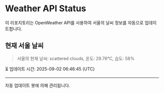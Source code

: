 
# Weather API Status

이 리포지토리는 OpenWeather API를 사용하여 서울의 날씨 정보를 자동으로 업데이트합니다.

## 현재 서울 날씨
> 서울의 현재 날씨: scattered clouds, 온도: 29.76°C, 습도: 58%

⏳ 업데이트 시간: 2025-09-02 06:46:45 (UTC)

---
자동 업데이트 봇에 의해 관리됩니다.

